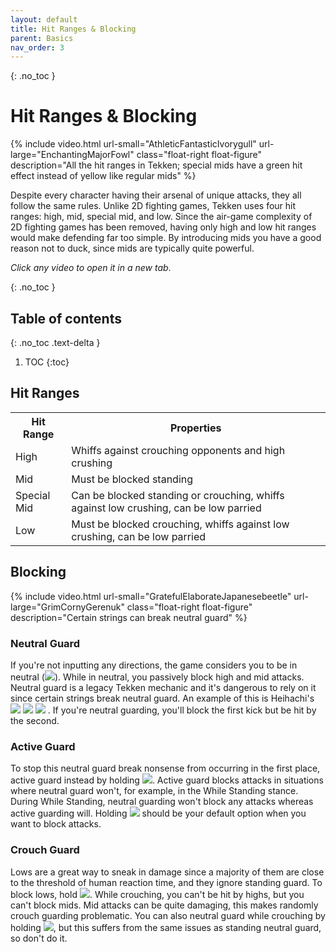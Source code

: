 ```yaml
---
layout: default
title: Hit Ranges & Blocking
parent: Basics
nav_order: 3
---
```


{: .no_toc }
# Hit Ranges & Blocking

{% include video.html url-small="AthleticFantasticIvorygull" url-large="EnchantingMajorFowl"
class="float-right float-figure"
description="All the hit ranges in Tekken; special mids have a green hit
effect instead of yellow like regular mids" %}

Despite every character having their arsenal of unique attacks, they all
follow the same rules. Unlike 2D fighting games, Tekken uses four hit
ranges: high, mid, special mid, and low. Since the air-game complexity of 2D
fighting games has been removed, having only high and low hit ranges would
make defending far too simple. By introducing mids you have a good reason not
to duck, since mids are typically quite powerful.

*Click any video to open it in a new tab*.

{: .no_toc }
## Table of contents
{: .no_toc .text-delta }

1. TOC
{:toc}

## Hit Ranges
<table>
  <tr> <th>Hit Range</th> <th>Properties</th> </tr>
  <tr> <td>High</td> <td>Whiffs against crouching opponents and high crushing</td> </tr>
  <tr> <td>Mid</td> <td>Must be blocked standing</td> </tr>
  <tr> <td>Special Mid</td> <td>Can be blocked standing or crouching, whiffs against low crushing, can be low parried</td> </tr>
  <tr> <td>Low</td> <td>Must be blocked crouching, whiffs against low crushing, can be low parried</td> </tr>
</table>

## Blocking

{% include video.html url-small="GratefulElaborateJapanesebeetle" url-large="GrimCornyGerenuk"
class="float-right float-figure"
description="Certain strings can break neutral guard" %}

### Neutral Guard
If you're not inputting any directions, the game considers you to be in neutral
<span class="no-break">(<img class="icon" src="/assets/img/n.svg">).</span>
While in neutral, you passively block high and mid attacks. Neutral guard is a legacy Tekken
mechanic and it's dangerous to rely on it since certain strings
break neutral guard. An example of this is Heihachi's
<span class="no-break">
  <img class="icon" src="/assets/img/uf.svg">
  <img class="icon" src="/assets/img/3.svg">
  <img class="icon" src="/assets/img/4.svg">
</span>.
If you're neutral guarding, you'll block the first kick but be hit by the second.

### Active Guard
To stop this neutral guard break nonsense from occurring in the first place,
active guard instead by holding
<img class="icon" src="/assets/img/bh.svg">.
Active guard blocks attacks in situations where neutral guard won't,
for example, in the While Standing stance. During While Standing, neutral
guarding won't block any attacks whereas active guarding will. Holding
<img class="icon" src="/assets/img/bh.svg"> should be your default option when
you want to block attacks.

### Crouch Guard
Lows are a great way to sneak in damage since a majority of them are
close to the threshold of human reaction time, and they ignore standing guard.
To block lows,
<span class="no-break">
hold <img class="icon" src="/assets/img/dbh.svg">.
</span>
While crouching, you can't be hit by highs, but you can't block mids.
Mid attacks can be quite damaging, this makes randomly crouch guarding problematic.
You can also neutral guard while
crouching by holding
<img class="icon" src="/assets/img/dh.svg">, but this suffers from the same
issues as standing neutral guard, so don't do it.
